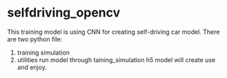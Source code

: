 # selfdriving_opencv
This training model is using CNN for creating self-driving car model.
There are two python file:
1. training simulation
2. utilities
run model through taining_simulation
h5 model will create
use and enjoy.
